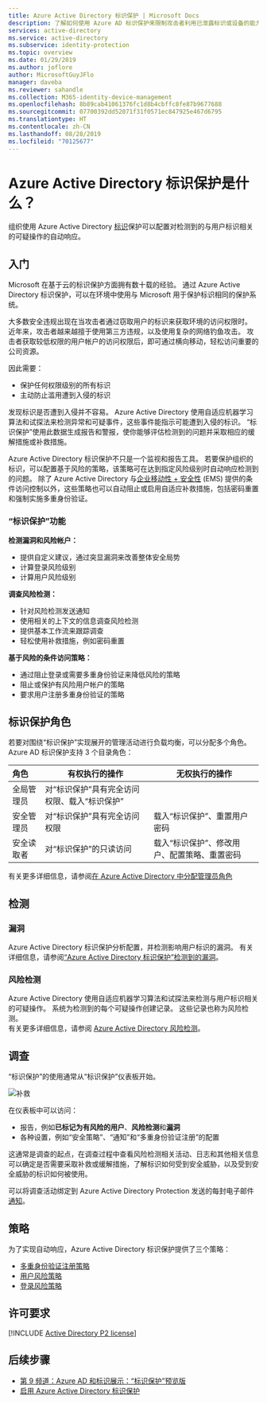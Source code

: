 ```yaml
---
title: Azure Active Directory 标识保护 | Microsoft Docs
description: 了解如何使用 Azure AD 标识保护来限制攻击者利用已泄露标识或设备的能力，以及保护之前怀疑或已知受到威胁的标识或设备。
services: active-directory
ms.service: active-directory
ms.subservice: identity-protection
ms.topic: overview
ms.date: 01/29/2019
ms.author: joflore
author: MicrosoftGuyJFlo
manager: daveba
ms.reviewer: sahandle
ms.collection: M365-identity-device-management
ms.openlocfilehash: 8b89cab41061376fc1d8b4cbffc8fe87b9677688
ms.sourcegitcommit: 07700392dd52071f31f0571ec847925e467d6795
ms.translationtype: HT
ms.contentlocale: zh-CN
ms.lasthandoff: 08/28/2019
ms.locfileid: "70125677"
---
```

# <a name="what-is-azure-active-directory-identity-protection"></a>Azure Active Directory 标识保护是什么？

组织使用 Azure Active Directory [标识](https://docs.microsoft.com/azure/active-directory/fundamentals/active-directory-whatis#terminology)保护可以配置对检测到的与用户标识相关的可疑操作的自动响应。

## <a name="get-started"></a>入门

Microsoft 在基于云的标识保护方面拥有数十载的经验。 通过 Azure Active Directory 标识保护，可以在环境中使用与 Microsoft 用于保护标识相同的保护系统。

大多数安全违规出现在当攻击者通过窃取用户的标识来获取环境的访问权限时。 近年来，攻击者越来越擅于使用第三方违规，以及使用复杂的网络钓鱼攻击。 攻击者获取较低权限的用户帐户的访问权限后，即可通过横向移动，轻松访问重要的公司资源。

因此需要：

- 保护任何权限级别的所有标识
- 主动防止滥用遭到入侵的标识

发现标识是否遭到入侵并不容易。 Azure Active Directory 使用自适应机器学习算法和试探法来检测异常和可疑事件，这些事件能指示可能遭到入侵的标识。 “标识保护”使用此数据生成报告和警报，使你能够评估检测到的问题并采取相应的缓解措施或补救措施。

Azure Active Directory 标识保护不只是一个监视和报告工具。 若要保护组织的标识，可以配置基于风险的策略，该策略可在达到指定风险级别时自动响应检测到的问题。 除了 Azure Active Directory 与[企业移动性 + 安全性](https://docs.microsoft.com/enterprise-mobility-security/) (EMS) 提供的条件访问控制以外，这些策略也可以自动阻止或启用自适应补救措施，包括密码重置和强制实施多重身份验证。

### <a name="identity-protection-capabilities"></a>“标识保护”功能

**检测漏洞和风险帐户：**  

- 提供自定义建议，通过突显漏洞来改善整体安全局势
- 计算登录风险级别
- 计算用户风险级别

**调查风险检测：**

- 针对风险检测发送通知
- 使用相关的上下文的信息调查风险检测
- 提供基本工作流来跟踪调查
- 轻松使用补救措施，例如密码重置

**基于风险的条件访问策略：**

- 通过阻止登录或需要多重身份验证来降低风险的策略
- 阻止或保护有风险用户帐户的策略
- 要求用户注册多重身份验证的策略

## <a name="identity-protection-roles"></a>标识保护角色

若要对围绕“标识保护”实现展开的管理活动进行负载均衡，可以分配多个角色。 Azure AD 标识保护支持 3 个目录角色：

| 角色 | 有权执行的操作 | 无权执行的操作 |
| :-- | --- | --- |
| 全局管理员 | 对“标识保护”具有完全访问权限、载入“标识保护”| |
| 安全管理员 | 对“标识保护”具有完全访问权限 | 载入“标识保护”、重置用户密码 |
| 安全读取者 | 对“标识保护”的只读访问 | 载入“标识保护”、修改用户、配置策略、重置密码 |

有关更多详细信息，请参阅[在 Azure Active Directory 中分配管理员角色](../users-groups-roles/directory-assign-admin-roles.md)

## <a name="detection"></a>检测

### <a name="vulnerabilities"></a>漏洞

Azure Active Directory 标识保护分析配置，并检测影响用户标识的漏洞。 有关详细信息，请参阅[“Azure Active Directory 标识保护”检测到的漏洞](vulnerabilities.md)。

### <a name="risk-detections"></a>风险检测

Azure Active Directory 使用自适应机器学习算法和试探法来检测与用户标识相关的可疑操作。 系统为检测到的每个可疑操作创建记录。 这些记录也称为风险检测。  
有关更多详细信息，请参阅 [Azure Active Directory 风险检测](../active-directory-identity-protection-risk-events.md)。

## <a name="investigation"></a>调查

“标识保护”的使用通常从“标识保护”仪表板开始。

![补救](./media/overview/1000.png "补救")

在仪表板中可以访问：

- 报告，例如**已标记为有风险的用户**、**风险检测**和**漏洞**
- 各种设置，例如“安全策略”、“通知”和“多重身份验证注册”的配置   

这通常是调查的起点，在调查过程中查看风险检测相关活动、日志和其他相关信息可以确定是否需要采取补救或缓解措施，了解标识如何受到安全威胁，以及受到安全威胁的标识如何被使用。

可以将调查活动绑定到 Azure Active Directory Protection 发送的每封电子邮件[通知](notifications.md)。

## <a name="policies"></a>策略

为了实现自动响应，Azure Active Directory 标识保护提供了三个策略：

- [多重身份验证注册策略](howto-mfa-policy.md)
- [用户风险策略](howto-user-risk-policy.md)
- [登录风险策略](howto-sign-in-risk-policy.md)

## <a name="license-requirements"></a>许可要求

[!INCLUDE [Active Directory P2 license](../../../includes/active-directory-p2-license.md)]

## <a name="next-steps"></a>后续步骤

- [第 9 频道：Azure AD 和标识展示：“标识保护”预览版](https://channel9.msdn.com/Series/Azure-AD-Identity/Azure-AD-and-Identity-Show-Identity-Protection-Preview)
- [启用 Azure Active Directory 标识保护](enable.md)

